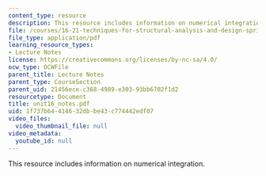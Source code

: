 ```yaml
---
content_type: resource
description: This resource includes information on numerical integration.
file: /courses/16-21-techniques-for-structural-analysis-and-design-spring-2005/1f737b64414632dbbe43c774442edf07_unit16_notes.pdf
file_type: application/pdf
learning_resource_types:
- Lecture Notes
license: https://creativecommons.org/licenses/by-nc-sa/4.0/
ocw_type: OCWFile
parent_title: Lecture Notes
parent_type: CourseSection
parent_uid: 21456ece-c368-4989-e303-93bb6702f1d2
resourcetype: Document
title: unit16_notes.pdf
uid: 1f737b64-4146-32db-be43-c774442edf07
video_files:
  video_thumbnail_file: null
video_metadata:
  youtube_id: null
---
```

This resource includes information on numerical integration.